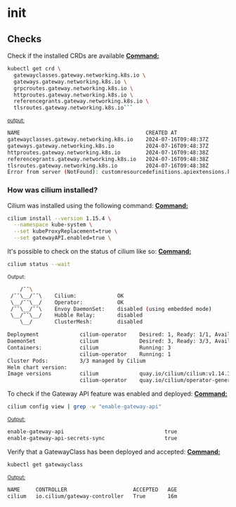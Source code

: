 # init
## Checks
Check if the installed CRDs are available
<u><b>Command:</b></u>
```bash
kubectl get crd \
  gatewayclasses.gateway.networking.k8s.io \
  gateways.gateway.networking.k8s.io \
  grpcroutes.gateway.networking.k8s.io \
  httproutes.gateway.networking.k8s.io \
  referencegrants.gateway.networking.k8s.io \
  tlsroutes.gateway.networking.k8s.io```
```

<u><small>output:</small></u>
```bash
NAME                                        CREATED AT
gatewayclasses.gateway.networking.k8s.io    2024-07-16T09:48:37Z
gateways.gateway.networking.k8s.io          2024-07-16T09:48:37Z
httproutes.gateway.networking.k8s.io        2024-07-16T09:48:38Z
referencegrants.gateway.networking.k8s.io   2024-07-16T09:48:38Z
tlsroutes.gateway.networking.k8s.io         2024-07-16T09:48:38Z
Error from server (NotFound): customresourcedefinitions.apiextensions.k8s.io "grpcroutes.gateway.networking.k8s.io" not found
```

### How was cilium installed?
Cilium was installed using the following command:
<u><b>Command:</b></u>
```bash
cilium install --version 1.15.4 \
  --namespace kube-system \
  --set kubeProxyReplacement=true \
  --set gatewayAPI.enabled=true \
```

It's possible to check on the status of cilium like so:
<u><b>Command:</b></u>
```bash
cilium status --wait
```

<u></u><small>Output:</small></u>
```bash
    /¯¯\
 /¯¯\__/¯¯\    Cilium:             OK
 \__/¯¯\__/    Operator:           OK
 /¯¯\__/¯¯\    Envoy DaemonSet:    disabled (using embedded mode)
 \__/¯¯\__/    Hubble Relay:       disabled
    \__/       ClusterMesh:        disabled

Deployment             cilium-operator    Desired: 1, Ready: 1/1, Available: 1/1
DaemonSet              cilium             Desired: 3, Ready: 3/3, Available: 3/3
Containers:            cilium             Running: 3
                       cilium-operator    Running: 1
Cluster Pods:          3/3 managed by Cilium
Helm chart version:    
Image versions         cilium             quay.io/cilium/cilium:v1.14.3@sha256:e5ca22526e01469f8d10c14e2339a82a13ad70d9a359b879024715540eef4ace: 3
                       cilium-operator    quay.io/cilium/operator-generic:v1.14.3@sha256:c9613277b72103ed36e9c0d16b9a17cafd507461d59340e432e3e9c23468b5e2: 1
```

To check if the Gateway API feature was enabled and deployed:
<u><b>Command:</b></u>
```bash
cilium config view | grep -w "enable-gateway-api"
```

<u><small>Output:</small></u>
```bash
enable-gateway-api                                true
enable-gateway-api-secrets-sync                   true
```

Verify that a GatewayClass has been deployed and accepted:
<u><b>Command:</b></u>
```bash
kubectl get gatewayclass
```

<u><small>Output:</small></u>
```bash
NAME     CONTROLLER                     ACCEPTED   AGE
cilium   io.cilium/gateway-controller   True       16m
```
